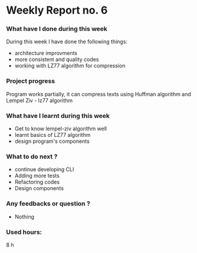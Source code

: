 # Weekly Report no. 6

### What have I done during this week
During this week I have done the following things:
* architecture improvments
* more consistent and quality codes
* working with LZ77 algorithm for compression

### Project progress
Program works partially, it can compress texts using Huffman algorithm and Lempel Ziv - lz77 algorithm

### What have I learnt during this week
- Get to know lempel-ziv algorithm well
- learnt basics of LZ77 algorithm
- design program's components

### What to do next ?
 - continue developing CLI
 - Adding more tests
 - Refactoring codes
 - Design components

### Any feedbacks or question ? 
 - Nothing

 ### Used hours:
 8 h
